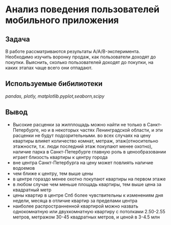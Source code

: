 # Анализ поведения пользователей мобильного приложения
## Задача
В работе рассматриваются результаты A/A/B-эксперимента. Необходимо изучить воронку продаж, как пользователи доходят до покупки. Выяснить, сколько пользователей доходят до покупки, на каких этапах чаще всего они отпадают.
## Используемые бибилиотеки
*pandas, plotly, matplotlib.pyplot,seaborn,scipy*
## Вывод
- Высокие расценки за жилплощадь можно найти не только в Санкт-Петербурге, но и в некоторых частях Ленинградской области, и эти расценки не будут подозрительными.
во всех случаях на цену квартиры влияет количество комнат, метраж, этаж(относительно этажности, т.к. люди последний этаж покупают менее охотно), наличие парка
в Санкт-Петербурге главную роль в ценообразовании играет близость квартиры к центру города
- вне центра Санкт-Петербурга на цену может повлиять наличие водоемов
- чем ближе к центру, тем выше цены
- в центре гораздо менее охотно покупают квартиры на первом этаже
- в любом случае чем меньше площадь квартиры, тем выше цена за квадратный метр
- цены квартир в центре Спб более чувствительны к изменениям дня недели, месяца в отличие квартир за пределами центра
- наиболее распространненной квартирой можно назвать однокомнатную или двухкомнатную квартиру с потолками 2.50-2.55 метров, метражом 30-45 квадратных метров, и ценой в 3-4.5 млн

